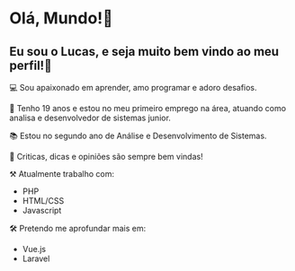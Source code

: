 # Olá, Mundo!👋

## Eu sou o Lucas, e seja muito bem vindo ao meu perfil!🌻

💻 Sou apaixonado em aprender, amo programar e adoro desafios.

🚀 Tenho 19 anos e estou no meu primeiro emprego na área, atuando como analisa e desenvolvedor de sistemas junior.

📚 Estou no segundo ano de Análise e Desenvolvimento de Sistemas.

🔄 Criticas, dicas e opiniões são sempre bem vindas!

⚒️ Atualmente trabalho com:
- PHP
- HTML/CSS
- Javascript

🛠️ Pretendo me aprofundar mais em:
- Vue.js
- Laravel
